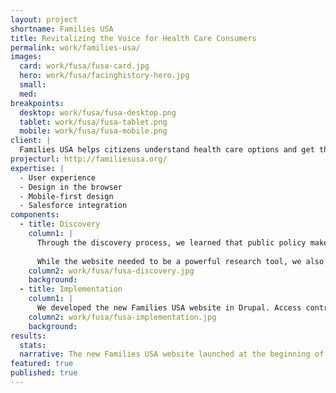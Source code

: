 ```yaml
---
layout: project
shortname: Families USA
title: Revitalizing the Voice for Health Care Consumers
permalink: work/families-usa/
images:
  card: work/fusa/fusa-card.jpg
  hero: work/fusa/facinghistory-hero.jpg
  small:
  med: 
breakpoints:
  desktop: work/fusa/fusa-desktop.png
  tablet: work/fusa/fusa-tablet.png
  mobile: work/fusa/fusa-mobile.png
client: |
  Families USA helps citizens understand health care options and get their families insured. The organization came to us looking for new website that would serve as the go-to resource for people seeking the most up-to-date information regarding the health care debate and coverage options. Our graphic redesign shifted the website's visual focus from beltway politics to the everyday people needing insurance. We integrated their website with Salsa and Salesforce to engage citizen advocates passionate about affordable and accessible health care.
projecturl: http://familiesusa.org/
expertise: |
  - User experience
  - Design in the browser
  - Mobile-first design
  - Salesforce integration
components:
  - title: Discovery
    column1: |
      Through the discovery process, we learned that public policy makers were a key target audience, and that they needed to be able to quickly access and digest a large volume of content developed by Families USA's expert staff. This led us to the development of a comprehensive tagging system and robust research library interface.
      
      While the website needed to be a powerful research tool, we also encouraged Families USA to invest in a compelling design that would reflect the citizens at the heart of the health care debate.
    column2: work/fusa/fusa-discovery.jpg
    background: 
  - title: Implementation
    column1: |
      We developed the new Families USA website in Drupal. Access control on the new site is managed through a seamless integration with the organization's new Salesforce instance, which was developed by our partners at Idealist Consulting. The research library is powered by [Apache Solr](https://lucene.apache.org/solr/), allowing site visitors to do keyword searches across the content of many hundreds of PDF documents. All of these powerful features are wrapped into a beautiful, mobile-friendly website design.
    column2: work/fusa/fusa-implementation.jpg
    background:  
results:
  stats:
  narrative: The new Families USA website launched at the beginning of March 2014. Within the first few weeks, the organization quickly noticed a boost in website participation among its target audiences and stakeholders. Capturing the attention of website visitors seeking very specific information on the health care debate, the site encourages them to take action and engage through the organization's online advocacy tools.
featured: true
published: true
---
```

